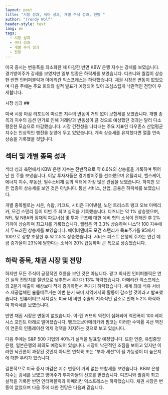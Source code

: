 ```yaml
---
layout: post
title: "시장 성과, 섹터 성과, 개별 주식 성과, 전망 "
author: "Trendy Wolf"
header-style: text
lang: en
tags:
  - 시장 성과
  - 섹터 성과
  - 개별 주식 성과
  - 전망
---
```


미국 증시는 변동폭을 최소화한 채 마감한 반면 KBW 은행 지수는 강세를 보였습니다. 경기방어주가 강세를 보였지만 일부 업종은 하락세를 보였습니다. 디즈니와 퀄컴이 상승한 반면 인터퍼블릭과 아메리칸 익스프레스는 하락했습니다. 채권 시장은 변동이 없었으며 다음 주에는 주요 회의와 실적 발표가 예정되어 있어 조심스럽게 낙관적인 전망이 우세합니다. 

시장 성과 ##

미국 시장 마감 리포트에 따르면 지수의 변동이 거의 없이 보합세를 보였습니다. 개별 종목과 지수의 옵션 만기로 인해 거래량과 변동성이 클 것으로 예상했던 것과는 달리 다소 평온한 모습으로 마감했습니다. 시장 건전성을 나타내는 주요 지표인 다우존스 산업평균지수는 인상적인 행진을 눈앞에 두고 있었습니다. 계속 상승세를 유지했다면 열흘 연속 상승을 기록했을 것입니다. 

## 섹터 및 개별 종목 성과

섹터 성과 측면에서 KBW 은행 지수는 전반적으로 약 6.6%의 상승률을 기록하며 뛰어난 한 주를 보냈습니다. 이날 투자자들은 경기방어주를 선호했으며 유틸리티, 헬스케어, 에너지 지수, 부동산, 필수소비재 등의 섹터에 가장 많은 관심을 보였습니다. 하지만 모든 업종이 상승세를 보인 것은 아닙니다. 통신 서비스, 산업, 금융은 하락세를 보였습니다.

개별 종목별로는 시온, 슈왑, 키코프, 시티즌 파이낸셜, 노던 트러스트 뱅크 오브 아메리카, 모건 스탠리 등이 이번 주 최고 실적을 기록했습니다. 디즈니는 약 1% 상승했으며, NFL 및 NBA와 잠재적 파트너십 및 투자 구조에 대한 예비 협의 소식이 전해진 후 2% 가까이 상승하며 최고치를 기록했습니다. 퀄컴은 약 3.3% 상승하며 나스닥 100 지수에서 두드러진 상승세를 보였습니다. 에어비앤비도 모건 스탠리가 목표주가를 95에서 100으로 상향 조정한 후 약 2.5% 상승했습니다. 서비스 퍼스트 은행의 주가는 연간 예금 증가율이 23%에 달한다는 소식에 20% 급등하며 큰 폭으로 상승했습니다. 

## 하락 종목, 채권 시장 및 전망

하지만 모든 주식이 긍정적인 흐름을 보인 것은 아닙니다. 광고 회사인 인터퍼블릭은 연간 실적 전망치를 절반으로 낮추면서 주가가 13% 하락했습니다. 아메리칸 익스프레스의 2분기 매출이 예상보다 적게 증가하면서 주가가 하락했습니다. 세계 최대 석유 서비스 제공업체인 슐룸베르거는 이번 분기 북미 지역에서의 활동이 감소할 것이라고 발표했습니다. 인튜이티브 서지컬도 미국 내 비만 수술의 지속적인 감소로 인해 5.2% 하락하며 하락세를 보였습니다.

반면 채권 시장은 변동이 없었습니다. 이-텐 커브의 역전이 심화되어 역전폭이 100 베이시스 포인트 아래로 떨어졌습니다. 뱅크오브아메리카와 핌코는 이러한 수익률 곡선 역전이 연준의 인플레이션 억제 정책을 지지하는 것으로 보고 있습니다.

다음 주에는 S&P 500 기업의 40%가 실적을 발표할 예정입니다. 또한 연준, 유럽중앙은행, 일본은행의 회의도 예정되어 있습니다. 시장이 낙관적인 조짐을 보이고 있지만 이러한 낙관론이 과장된 것인지 아니면 연착륙 또는 "부자 세션"이 될 가능성이 더 높은지에 대한 우려가 있습니다.

결론적으로 미국 증시 마감은 지수 변동이 거의 없는 보합세를 보였습니다. KBW 은행 지수는 강세를 보였고 방어주가 투자자들의 선호를 받았습니다. 디즈니와 퀄컴이 최고 실적을 기록한 반면 인터퍼블릭과 아메리칸 익스프레스는 하락했습니다. 채권 시장은 변동이 없었으며 다음 주에 대한 전망은 다음과 같습니다.
